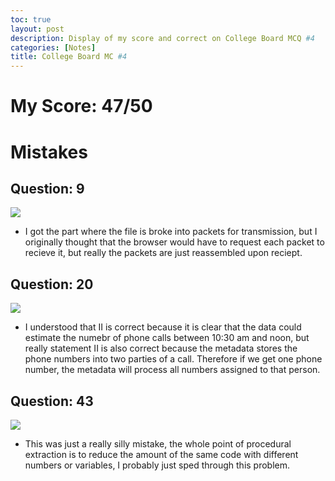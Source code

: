 ```yaml
---
toc: true
layout: post
description: Display of my score and correct on College Board MCQ #4
categories: [Notes]
title: College Board MC #4
---
```


# My Score: 47/50


# Mistakes

## Question: 9

![]({{site.baseurl}}/images/q9mcq.png)

- I got the part where the file is broke into packets for transmission, but I originally thought that the browser would have to request each packet to recieve it, but really the packets are just reassembled upon reciept.

## Question: 20

![]({{site.baseurl}}/images/q20mcq.png)

- I understood that II is correct because it is clear that the data could estimate the numebr of phone calls between 10:30 am and noon, but really statement II is also correct because the metadata stores the phone numbers into two parties of a call. Therefore if we get one phone number, the metadata will process all numbers assigned to that person.

## Question: 43

![]({{site.baseurl}}/images/q43mcq.png)

- This was just a really silly mistake, the whole point of procedural extraction is to reduce the amount of the same code with different numbers or variables, I probably just sped through this problem. 

